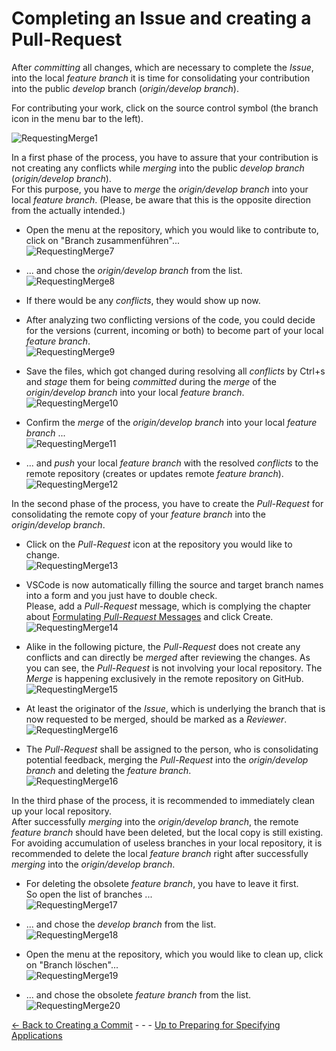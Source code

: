 # Completing an Issue and creating a Pull-Request

After _committing_ all changes, which are necessary to complete the _Issue_, into the local _feature branch_ it is time for consolidating your contribution into the public _develop_ branch (_origin/develop branch_).

For contributing your work, click on the source control symbol (the branch icon in the menu bar to the left).  

![RequestingMerge1](./pictures/RequestingMerge_01.png)

In a first phase of the process, you have to assure that your contribution is not creating any conflicts while _merging_ into the public _develop branch_ (_origin/develop branch_).  
For this purpose, you have to _merge_ the _origin/develop branch_ into your local _feature branch_. (Please, be aware that this is the opposite direction from the actually intended.)  

* Open the menu at the repository, which you would like to contribute to, click on "Branch zusammenführen"...  
![RequestingMerge7](./pictures/RequestingMerge_07.png)

* ... and chose the _origin/develop branch_ from the list.  
![RequestingMerge8](./pictures/RequestingMerge_08.png)

* If there would be any _conflicts_, they would show up now.
* After analyzing two conflicting versions of the code, you could decide for the versions (current, incoming or both) to become part of your local _feature branch_.  
![RequestingMerge9](./pictures/RequestingMerge_09.png)

* Save the files, which got changed during resolving all _conflicts_ by Ctrl+s and _stage_ them for being _committed_ during the _merge_ of the _origin/develop branch_ into your local _feature branch_.  
![RequestingMerge10](./pictures/RequestingMerge_10.png)

* Confirm the _merge_ of the _origin/develop branch_ into your local _feature branch_ ...  
![RequestingMerge11](./pictures/RequestingMerge_11.png)

* ... and _push_ your local _feature branch_ with the resolved _conflicts_ to the remote repository (creates or updates remote _feature branch_).  
![RequestingMerge12](./pictures/RequestingMerge_12.png)

In the second phase of the process, you have to create the _Pull-Request_ for consolidating the remote copy of your _feature branch_ into the _origin/develop branch_.  

* Click on the _Pull-Request_ icon at the repository you would like to change.  
![RequestingMerge13](./pictures/RequestingMerge_13.png)

* VSCode is now automatically filling the source and target branch names into a form and you just have to double check.  
Please, add a _Pull-Request_ message, which is complying the chapter about [Formulating _Pull-Request_ Messages](../FormulatingCommitMessages/FormulatingCommitMessages.md) and click Create.  
![RequestingMerge14](./pictures/RequestingMerge_14.png)

* Alike in the following picture, the _Pull-Request_ does not create any conflicts and can directly be _merged_ after reviewing the changes. As you can see, the _Pull-Request_ is not involving your local repository. The _Merge_ is happening exclusively in the remote repository on GitHub.  
![RequestingMerge15](./pictures/RequestingMerge_15.png)

* At least the originator of the _Issue_, which is underlying the branch that is now requested to be merged, should be marked as a _Reviewer_.  
![RequestingMerge16](./pictures/RequestingMerge_16.png)

* The _Pull-Request_ shall be assigned to the person, who is consolidating potential feedback, merging the _Pull-Request_ into the _origin/develop branch_ and deleting the _feature branch_.  
![RequestingMerge16](./pictures/RequestingMerge_15a.png)

In the third phase of the process, it is recommended to immediately clean up your local repository.  
After successfully _merging_ into the _origin/develop branch_, the remote _feature branch_ should have been deleted, but the local copy is still existing.  
For avoiding accumulation of useless branches in your local repository, it is recommended to delete the local _feature branch_ right after successfully _merging_ into the _origin/develop branch_.  

* For deleting the obsolete _feature branch_, you have to leave it first.  
So open the list of branches ...  
![RequestingMerge17](./pictures/RequestingMerge_17.png)

* ... and chose the _develop branch_ from the list.  
![RequestingMerge18](./pictures/RequestingMerge_18.png)

* Open the menu at the repository, which you would like to clean up, click on "Branch löschen"...  
![RequestingMerge19](./pictures/RequestingMerge_19.png)

* ... and chose the obsolete _feature branch_ from the list.  
![RequestingMerge20](./pictures/RequestingMerge_20.png)


[<- Back to Creating a Commit](../CreatingCommit/CreatingCommit.md) - - - [Up to Preparing for Specifying Applications](../PreparingSpecifying.md)
